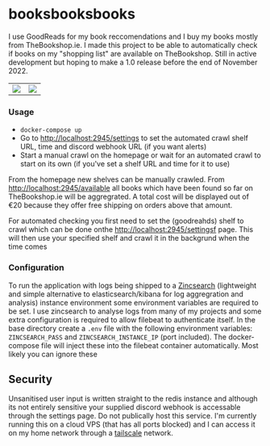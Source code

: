 # booksbooksbooks

I use GoodReads for my book reccomendations and I buy my books mostly from TheBookshop.ie. I made this project to be able to automatically check if books on my "shopping list" are available on TheBookshop. Still in active development but hoping to make a 1.0 release before the end of November 2022.

|      |  |
| ----------- | ----------- |
| ![](https://i.imgur.com/TEFxUnN.png)     | ![](https://i.imgur.com/vzhiiJ1.png)   |

### Usage

* `docker-compose up`
* Go to [http://localhost:2945/settings](http://localhost:2945/settings) to set the automated crawl shelf URL, time and discord webhook URL (if you want alerts)
* Start a manual crawl on the homepage or wait for an automated crawl to start on its own (if you've set a shelf URL and time for it to use)

From the homepage new shelves can be manually crawled. From [http://localhost:2945/available](http://localhost:2945/available) all books which have been found so far on TheBookshop.ie will be aggregrated. A total cost will be displayed out of €20 because they offer free shipping on orders above that amount. 

For automated checking you first need to set the (goodreahds) shelf to crawl which can be done onthe [http://localhost:2945/settingsf](http://localhost:2945/settings) page. This will then use your specified shelf and crawl it in the backgrund when the time comes

### Configuration

To run the application with logs being shipped to a [Zincsearch](https://github.com/zinclabs/zinc) (lightweight and simple alternative to elasticsearch/kibana for log aggregration and analysis) instance environment some environment variables are required to be set. I use zincsearch to analyse logs from many of my projects and some extra configuration is required to allow filebeat to authenticate itself. In the base directory create a `.env` file with the following environment variables: `ZINCSEARCH_PASS` and `ZINCSEARCH_INSTANCE_IP` (port included). The docker-compose file will inject these into the filebeat container automatically. Most likely you can ignore these

## Security

Unsanitised user input is written straight to the redis instance and although its not entirely sensitive your supplied discord webhook is accessable through the settings page. Do not publically host this service. I'm currently running this on a cloud VPS (that has all ports blocked) and I can access it on my home network through a [tailscale](https://tailscale.com/) network.